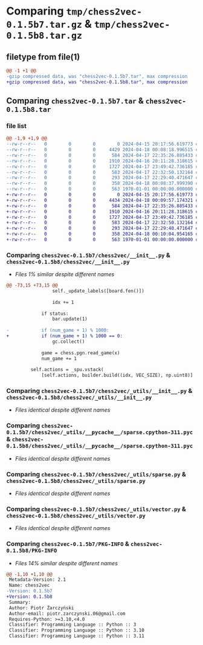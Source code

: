 # Comparing `tmp/chess2vec-0.1.5b7.tar.gz` & `tmp/chess2vec-0.1.5b8.tar.gz`

## filetype from file(1)

```diff
@@ -1 +1 @@
-gzip compressed data, was "chess2vec-0.1.5b7.tar", max compression
+gzip compressed data, was "chess2vec-0.1.5b8.tar", max compression
```

## Comparing `chess2vec-0.1.5b7.tar` & `chess2vec-0.1.5b8.tar`

### file list

```diff
@@ -1,9 +1,9 @@
--rw-r--r--   0        0        0        0 2024-04-15 20:17:56.619773 chess2vec-0.1.5b7/README.md
--rw-r--r--   0        0        0     4429 2024-04-18 00:08:18.996515 chess2vec-0.1.5b7/chess2vec/__init__.py
--rw-r--r--   0        0        0      584 2024-04-17 22:35:26.885433 chess2vec-0.1.5b7/chess2vec/_utils/__init__.py
--rw-r--r--   0        0        0     1910 2024-04-16 20:11:28.318615 chess2vec-0.1.5b7/chess2vec/_utils/__pycache__/sparse.cpython-311.pyc
--rw-r--r--   0        0        0     1727 2024-04-17 23:49:42.736185 chess2vec-0.1.5b7/chess2vec/_utils/sparse.py
--rw-r--r--   0        0        0      583 2024-04-17 22:32:50.132164 chess2vec-0.1.5b7/chess2vec/_utils/vector.py
--rw-r--r--   0        0        0      293 2024-04-17 22:29:40.471647 chess2vec-0.1.5b7/chess2vec/pgn.py
--rw-r--r--   0        0        0      358 2024-04-18 00:08:37.999390 chess2vec-0.1.5b7/pyproject.toml
--rw-r--r--   0        0        0      563 1970-01-01 00:00:00.000000 chess2vec-0.1.5b7/PKG-INFO
+-rw-r--r--   0        0        0        0 2024-04-15 20:17:56.619773 chess2vec-0.1.5b8/README.md
+-rw-r--r--   0        0        0     4434 2024-04-18 00:09:57.174321 chess2vec-0.1.5b8/chess2vec/__init__.py
+-rw-r--r--   0        0        0      584 2024-04-17 22:35:26.885433 chess2vec-0.1.5b8/chess2vec/_utils/__init__.py
+-rw-r--r--   0        0        0     1910 2024-04-16 20:11:28.318615 chess2vec-0.1.5b8/chess2vec/_utils/__pycache__/sparse.cpython-311.pyc
+-rw-r--r--   0        0        0     1727 2024-04-17 23:49:42.736185 chess2vec-0.1.5b8/chess2vec/_utils/sparse.py
+-rw-r--r--   0        0        0      583 2024-04-17 22:32:50.132164 chess2vec-0.1.5b8/chess2vec/_utils/vector.py
+-rw-r--r--   0        0        0      293 2024-04-17 22:29:40.471647 chess2vec-0.1.5b8/chess2vec/pgn.py
+-rw-r--r--   0        0        0      358 2024-04-18 00:10:04.954165 chess2vec-0.1.5b8/pyproject.toml
+-rw-r--r--   0        0        0      563 1970-01-01 00:00:00.000000 chess2vec-0.1.5b8/PKG-INFO
```

### Comparing `chess2vec-0.1.5b7/chess2vec/__init__.py` & `chess2vec-0.1.5b8/chess2vec/__init__.py`

 * *Files 1% similar despite different names*

```diff
@@ -73,15 +73,15 @@
                 self._update_labels([board.fen()])
 
                 idx += 1
 
             if status:
                 bar.update(1)
             
-            if (num_game + 1) % 1000:
+            if (num_game + 1) % 1000 == 0:
                 gc.collect()
 
             game = chess.pgn.read_game(x)
             num_game += 1
 
         self.actions = _spu.vstack(
             [self.actions, builder.build((idx, VEC_SIZE), np.uint8)]
```

### Comparing `chess2vec-0.1.5b7/chess2vec/_utils/__init__.py` & `chess2vec-0.1.5b8/chess2vec/_utils/__init__.py`

 * *Files identical despite different names*

### Comparing `chess2vec-0.1.5b7/chess2vec/_utils/__pycache__/sparse.cpython-311.pyc` & `chess2vec-0.1.5b8/chess2vec/_utils/__pycache__/sparse.cpython-311.pyc`

 * *Files identical despite different names*

### Comparing `chess2vec-0.1.5b7/chess2vec/_utils/sparse.py` & `chess2vec-0.1.5b8/chess2vec/_utils/sparse.py`

 * *Files identical despite different names*

### Comparing `chess2vec-0.1.5b7/chess2vec/_utils/vector.py` & `chess2vec-0.1.5b8/chess2vec/_utils/vector.py`

 * *Files identical despite different names*

### Comparing `chess2vec-0.1.5b7/PKG-INFO` & `chess2vec-0.1.5b8/PKG-INFO`

 * *Files 14% similar despite different names*

```diff
@@ -1,10 +1,10 @@
 Metadata-Version: 2.1
 Name: chess2vec
-Version: 0.1.5b7
+Version: 0.1.5b8
 Summary: 
 Author: Piotr Żarczyński
 Author-email: piotr.zarczynski.06@gmail.com
 Requires-Python: >=3.10,<4.0
 Classifier: Programming Language :: Python :: 3
 Classifier: Programming Language :: Python :: 3.10
 Classifier: Programming Language :: Python :: 3.11
```

